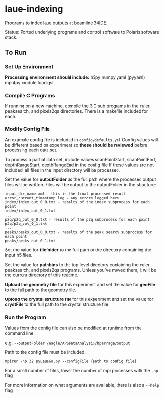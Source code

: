 # laue-indexing

Programs to index laue outputs at beamline 34IDE.

Status: Ported underlying programs and control software to Polaris software stack.

## To Run

### Set Up Environment

**Processing environment should include:**
h5py
numpy
yaml (pyyaml)
mpi4py
module load gsl

### Compile C Programs

If running on a new machine, compile the 3 C sub programs in the euler, peaksearch, and pixels2qs directories. There is a makefile included for each.

### Modify Config File

An example config file is included in `config/defaults.yml`
Config values will be different based on experiment so **these should be reviewed** before processing each data set.

To process a partial data set, include values scanPointStart, scanPointEnd, depthRangeStart, depthRangeEnd in the config file
If these values are not included, all files in the input directory will be processed.

Set the value for **outputFolder** as the full path where the processed output files will be written.
Files will be output to the outputFolder in the structure:

```
input_dir_name.xml - this is the final processed result
error_current_timestamp.log - any errors logged here
index/index_out_0_0.txt - results of the index subprocess for each point
index/index_out_0_1.txt
...
p2q/p2q_out_0_0.txt - results of the p2q subprocess for each point
p2q/p2q_out_0_1.txt
...
peaks/peaks_out_0_0.txt - results of the peak search subprocess for each point
peaks/peaks_out_0_1.txt
```

Set the value for **filefolder** to the full path of the directory containing the input h5 files.

Set the value for **pathbins** to the top level directory containing the euler, peaksearch, and pixels2qs programs.
Unless you've moved them, it will be the current directory of this readme.

**Upload the geometry file** for this experiment and set the value for **geoFile** to the full path to the geometry file.

**Upload the crystal structure file** for this experiment and set the value for **crystFile** to the full path to the crystal structure file.

### Run the Program

Values from the config file can also be modified at runtime from the command line

e.g. `--outputFolder /eagle/APSDataAnalysis/hparraga/output`

Path to the config file must be included.

```
mpirun -np 32 pyLaueGo.py --configFile {path to config file}
```

For a small number of files, lower the number of mpi processes with the `-np` flag

For more information on what arguments are available, there is also a `--help` flag